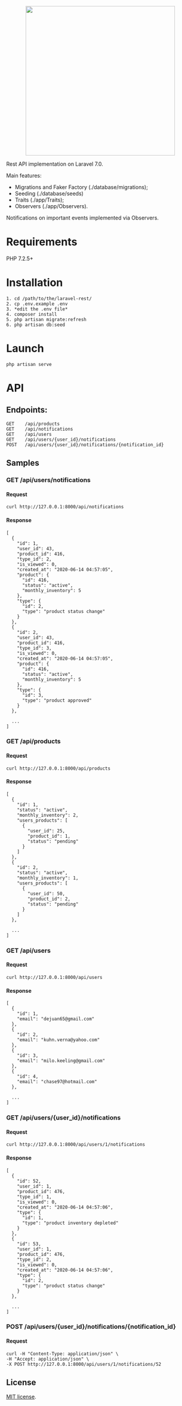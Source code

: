<p align="center"><img src="https://res.cloudinary.com/dtfbvvkyp/image/upload/v1566331377/laravel-logolockup-cmyk-red.svg" width="400"></p>

Rest API implementation on Laravel 7.0.

Main features:
* Migrations and Faker Factory (./database/migrations);
* Seeding (./database/seeds)
* Traits (./app/Traits);
* Observers (./app/Observers).

Notifications on important events implemented via Observers.


# Requirements
PHP 7.2.5+

# Installation
    1. cd /path/to/the/laravel-rest/
    2. cp .env.example .env
    3. *edit the .env file*
    4. composer install
    5. php artisan migrate:refresh
    6. php artisan db:seed

# Launch
    php artisan serve

# API

## Endpoints:
    GET    /api/products
    GET    /api/notifications
    GET    /api/users
    GET    /api/users/{user_id}/notifications
    POST   /api/users/{user_id}/notifications/{notification_id}

## Samples    
    
### GET /api/users/notifications

#### Request
    curl http://127.0.0.1:8000/api/notifications

#### Response
    [
      {
        "id": 1,
        "user_id": 43,
        "product_id": 416,
        "type_id": 2,
        "is_viewed": 0,
        "created_at": "2020-06-14 04:57:05",
        "product": {
          "id": 416,
          "status": "active",
          "monthly_inventory": 5
        },
        "type": {
          "id": 2,
          "type": "product status change"
        }
      },
      {
        "id": 2,
        "user_id": 43,
        "product_id": 416,
        "type_id": 3,
        "is_viewed": 0,
        "created_at": "2020-06-14 04:57:05",
        "product": {
          "id": 416,
          "status": "active",
          "monthly_inventory": 5
        },
        "type": {
          "id": 3,
          "type": "product approved"
        }
      },
      
      ...
    ]


### GET /api/products

#### Request
    curl http://127.0.0.1:8000/api/products

#### Response
    [
      {
        "id": 1,
        "status": "active",
        "monthly_inventory": 2,
        "users_products": [
          {
            "user_id": 25,
            "product_id": 1,
            "status": "pending"
          }
        ]
      },
      {
        "id": 2,
        "status": "active",
        "monthly_inventory": 1,
        "users_products": [
          {
            "user_id": 50,
            "product_id": 2,
            "status": "pending"
          }
        ]
      },
      
      ...
    ]


### GET /api/users

#### Request
    curl http://127.0.0.1:8000/api/users

#### Response
    [
      {
        "id": 1,
        "email": "dejuan65@gmail.com"
      },
      {
        "id": 2,
        "email": "kuhn.verna@yahoo.com"
      },
      {
        "id": 3,
        "email": "milo.keeling@gmail.com"
      },
      {
        "id": 4,
        "email": "chase97@hotmail.com"
      },
      
      ...
    ]
    
### GET /api/users/{user_id}/notifications

#### Request
    curl http://127.0.0.1:8000/api/users/1/notifications

#### Response
    [
      {
        "id": 52,
        "user_id": 1,
        "product_id": 476,
        "type_id": 1,
        "is_viewed": 0,
        "created_at": "2020-06-14 04:57:06",
        "type": {
          "id": 1,
          "type": "product inventory depleted"
        }
      },
      {
        "id": 53,
        "user_id": 1,
        "product_id": 476,
        "type_id": 2,
        "is_viewed": 0,
        "created_at": "2020-06-14 04:57:06",
        "type": {
          "id": 2,
          "type": "product status change"
        }
      },
      
      ...
    ]
    
    
    

### POST /api/users/{user_id}/notifications/{notification_id}

#### Request
    curl -H "Content-Type: application/json" \
    -H "Accept: application/json" \
    -X POST http://127.0.0.1:8000/api/users/1/notifications/52

## License

[MIT license](https://opensource.org/licenses/MIT).
